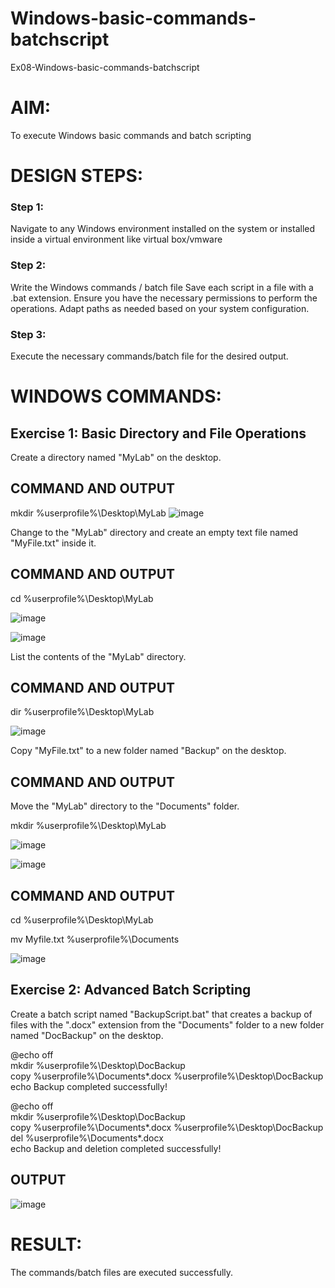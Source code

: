 # Windows-basic-commands-batchscript
Ex08-Windows-basic-commands-batchscript

# AIM:
To execute Windows basic commands and batch scripting

# DESIGN STEPS:

### Step 1:

Navigate to any Windows environment installed on the system or installed inside a virtual environment like virtual box/vmware 

### Step 2:

Write the Windows commands / batch file
Save each script in a file with a .bat extension.
Ensure you have the necessary permissions to perform the operations.
Adapt paths as needed based on your system configuration.
### Step 3:

Execute the necessary commands/batch file for the desired output. 




# WINDOWS COMMANDS:
## Exercise 1: Basic Directory and File Operations
Create a directory named "MyLab" on the desktop.


## COMMAND AND OUTPUT
mkdir %userprofile%\Desktop\MyLab
![image](https://github.com/kavisree86/Windows-basic-commands-batchscript/assets/145759687/0d4f5e8e-2c84-4ecd-b042-261ec2157b3a)

Change to the "MyLab" directory and create an empty text file named "MyFile.txt" inside it.


## COMMAND AND OUTPUT
cd %userprofile%\Desktop\MyLab

![image](https://github.com/kavisree86/Windows-basic-commands-batchscript/assets/145759687/b625a14d-9e8d-41f3-a408-cb48e2239b4b)

![image](https://github.com/kavisree86/Windows-basic-commands-batchscript/assets/145759687/8254b980-5427-4b92-a231-91a2bfd92e95)



List the contents of the "MyLab" directory.


## COMMAND AND OUTPUT
dir %userprofile%\Desktop\MyLab


![image](https://github.com/kavisree86/Windows-basic-commands-batchscript/assets/145759687/8a133394-7d9a-48b3-8d9f-25eddc53beb7)


Copy "MyFile.txt" to a new folder named "Backup" on the desktop.

## COMMAND AND OUTPUT

Move the "MyLab" directory to the "Documents" folder.

mkdir %userprofile%\Desktop\MyLab

![image](https://github.com/kavisree86/Windows-basic-commands-batchscript/assets/145759687/39588cf5-9c51-4fd4-8720-5b7626334fdf)

![image](https://github.com/kavisree86/Windows-basic-commands-batchscript/assets/145759687/61fcab53-aef8-48d2-895a-aed612c18c71)





## COMMAND AND OUTPUT
cd %userprofile%\Desktop\MyLab

mv Myfile.txt %userprofile%\Documents


![image](https://github.com/kavisree86/Windows-basic-commands-batchscript/assets/145759687/8f1d6b5e-f90c-4236-b63b-85214861c8b7)

## Exercise 2: Advanced Batch Scripting
Create a batch script named "BackupScript.bat" that creates a backup of files with the ".docx" extension from the "Documents" folder to a new folder named "DocBackup" on the desktop.

@echo off   
mkdir %userprofile%\Desktop\DocBackup   
copy %userprofile%\Documents\*.docx %userprofile%\Desktop\DocBackup   
echo Backup completed successfully!   

@echo off   
mkdir %userprofile%\Desktop\DocBackup    
copy %userprofile%\Documents\*.docx %userprofile%\Desktop\DocBackup   
del %userprofile%\Documents\*.docx    
echo Backup and deletion completed successfully!   





## OUTPUT

![image](https://github.com/kavisree86/Windows-basic-commands-batchscript/assets/145759687/7c77627e-2ffb-41be-9843-5392100456ec)




# RESULT:
The commands/batch files are executed successfully.

